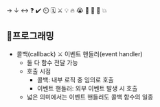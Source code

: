 → ↓ ↔ ❓ ✔️ ⏲️ 🗓️ ⚔️ 💡 🔥 😭 👏 🎵 🚨 💥

## 📝프로그래밍
- 콜백(callback) ⚔️ 이벤트 핸들러(event handler)
    - 둘 다 함수 전달 가능
    - 호출 시점
        - 콜백: 내부 로직 중 임의로 호출
        - 이벤트 핸들러: 외부 이벤트 발생 시 호출
    - 넓은 의미에서는 이벤트 핸들러도 콜백 함수의 일종
